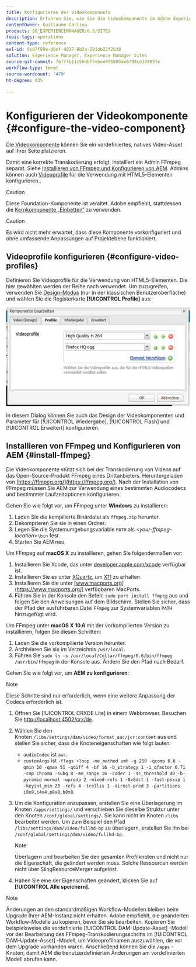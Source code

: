 ```yaml
---
title: Konfigurieren der Videokomponente
description: Erfahren Sie, wie Sie die Videokomponente im Adobe Experience Manager verwenden, um ein vordefiniertes, sofort einsatzbereites Video-Asset auf Ihrer Seite zu platzieren.
contentOwner: Guillaume Carlino
products: SG_EXPERIENCEMANAGER/6.5/SITES
topic-tags: operations
content-type: reference
exl-id: 9c97f99e-d6ef-4817-8b2a-201ab22f2b38
solution: Experience Manager, Experience Manager Sites
source-git-commit: 76fffb11c56dbf7ebee9f6805ae0799cd32985fe
workflow-type: tm+mt
source-wordcount: '479'
ht-degree: 83%

---
```


# Konfigurieren der Videokomponente {#configure-the-video-component}

Die [Videokomponente](/help/sites-authoring/default-components-foundation.md#video) können Sie ein vordefiniertes, natives Video-Asset auf Ihrer Seite platzieren.

Damit eine korrekte Transkodierung erfolgt, installiert ein Admin FFmpeg separat. Siehe [Installieren von FFmpeg und Konfigurieren von AEM](#install-ffmpeg). Admins können auch [Videoprofile](#configure-video-profiles) für die Verwendung mit HTML5-Elementen konfigurieren..

>[!CAUTION]
>
>Diese Foundation-Komponente ist veraltet. Adobe empfiehlt, stattdessen die [Kernkomponente „Einbetten“](https://experienceleague.adobe.com/docs/experience-manager-core-components/using/wcm-components/embed.html?lang=de) zu verwenden.

>[!CAUTION]
>
>Es wird nicht mehr erwartet, dass diese Komponente vorkonfiguriert und ohne umfassende Anpassungen auf Projektebene funktioniert.

## Videoprofile konfigurieren {#configure-video-profiles}

Definieren Sie Videoprofile für die Verwendung von HTML5-Elementen. Die hier gewählten werden der Reihe nach verwendet. Um zuzugreifen, verwenden Sie [Design-Modus](/help/sites-authoring/default-components-designmode.md) (nur in der klassischen Benutzeroberfläche) und wählen Sie die Registerkarte **[!UICONTROL Profile]** aus:

![chlimage_1-317](assets/chlimage_1-317.png)

In diesem Dialog können Sie auch das Design der Videokomponenten und Parameter für [!UICONTROL Wiedergabe], [!UICONTROL Flash] und [!UICONTROL Erweitert] konfigurieren.

## Installieren von FFmpeg und Konfigurieren von AEM {#install-ffmpeg}

Die Videokomponente stützt sich bei der Transkodierung von Videos auf das Open-Source-Produkt FFmpeg eines Drittanbieters. Heruntergeladen von [https://ffmpeg.org/](https://ffmpeg.org/). Nach der Installation von FFmpeg müssen Sie AEM zur Verwendung eines bestimmten Audiocodecs und bestimmter Laufzeitoptionen konfigurieren.

Gehen Sie wie folgt vor, um FFmpeg unter **Windows** zu installieren:

1. Laden Sie die kompilierte Binärdatei als `ffmpeg.zip` herunter.
1. Dekomprieren Sie sie in einen Ordner.
1. Legen Sie die Systemumgebungsvariable `PATH` als &lt;*your-ffmpeg-location*>`\bin` fest.
1. Starten Sie AEM neu.

Um FFmpeg auf **macOS X** zu installieren, gehen Sie folgendermaßen vor:

1. Installieren Sie Xcode, das unter [developer.apple.com/xcode](https://developer.apple.com/xcode/) verfügbar ist.
1. Installieren Sie es unter [XQuartz](https://www.xquartz.org), um [X11](https://support.apple.com/de-de/100724) zu erhalten.
1. Installieren Sie die unter [www.macports.org](https://www.macports.org/) verfügbaren MacPorts.
1. Führen Sie in der Konsole den Befehl `sudo port install ffmpeg` aus und folgen Sie den Anweisungen auf dem Bildschirm. Stellen Sie sicher, dass der Pfad der ausführbaren Datei `FFmpeg` zur Systemvariablen `PATH` hinzugefügt wird.

Um FFmpeg unter **macOS X 10.6** mit der vorkompilierten Version zu installieren, folgen Sie diesen Schritten:

1. Laden Sie die vorkompilierte Version herunter.
1. Archivieren Sie sie im Verzeichnis `/usr/local`.
1. Führen Sie `sudo ln -s /usr/local/Cellar/ffmpeg/0.6/bin/ffmpeg /usr/bin/ffmpeg` in der Konsole aus. Ändern Sie den Pfad nach Bedarf.

Gehen Sie wie folgt vor, um **AEM zu konfigurieren**:

>[!NOTE]
>
>Diese Schritte sind nur erforderlich, wenn eine weitere Anpassung der Codecs erforderlich ist.

1. Öffnen Sie [!UICONTROL CRXDE Lite] in einem Webbrowser. Besuchen Sie [http://localhost:4502/crx/de](http://localhost:4502/crx/de).
2. Wählen Sie den Knoten `/libs/settings/dam/video/format_aac/jcr:content` aus und stellen Sie sicher, dass die Knoteneigenschaften wie folgt lauten:

   * `audioCodec` ist `aac`.
   * `customArgs` ist `-flags +loop -me_method umh -g 250 -qcomp 0.6 -qmin 10 -qmax 51 -qdiff 4 -bf 16 -b_strategy 1 -i_qfactor 0.71 -cmp chroma -subq 8 -me_range 16 -coder 1 -sc_threshold 40 -b-pyramid normal -wpredp 2 -mixed-refs 1 -8x8dct 1 -fast-pskip 1 -keyint_min 25 -refs 4 -trellis 1 -direct-pred 3 -partitions i8x8,i4x4,p8x8,b8x8`.

3. Um die Konfiguration anzupassen, erstellen Sie eine Überlagerung im Knoten `/apps/settings/` und verschieben Sie dieselbe Struktur unter den Knoten `/conf/global/settings/`. Sie kann nicht im Knoten `/libs` bearbeitet werden. Um zum Beispiel den Pfad `/libs/settings/dam/video/fullhd-bp` zu überlagern, erstellen Sie ihn bei `/conf/global/settings/dam/video/fullhd-bp`.

   >[!NOTE]
   >
   >Überlagern und bearbeiten Sie den gesamten Profilknoten und nicht nur die Eigenschaft, die geändert werden muss. Solche Ressourcen werden nicht über SlingResourceMerger aufgelöst.

4. Haben Sie eine der Eigenschaften geändert, klicken Sie auf **[!UICONTROL Alle speichern]**.

>[!NOTE]
>
>Änderungen an den standardmäßigen Workflow-Modellen bleiben beim Upgrade Ihrer AEM-Instanz nicht erhalten. Adobe empfiehlt, die geänderten Workflow-Modelle zu kopieren, bevor Sie sie bearbeiten. Kopieren Sie beispielsweise die vordefinierte [!UICONTROL DAM-Update-Asset] -Modell vor der Bearbeitung des FFmpeg-Transkodierungsschritts im [!UICONTROL DAM-Update-Asset] -Modell, um Videoprofilnamen auszuwählen, die vor dem Upgrade vorhanden waren. Anschließend können Sie die `/apps` -Knoten, damit AEM die benutzerdefinierten Änderungen am vordefinierten Modell abrufen kann.
